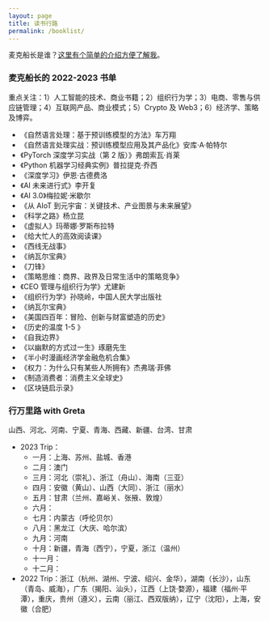 ```yaml
---
layout: page
title: 读书行路
permalink: /booklist/
---
```


麦克船长是谁？[这里有个简单的介绍方便了解我](/about/)。

### 麦克船长的 2022-2023 书单

重点关注：1）人工智能的技术、商业书籍；2）组织行为学；3）电商、零售与供应链管理；4）互联网产品、商业模式；5）Crypto 及 Web3；6）经济学、策略及博弈。

* 《自然语言处理：基于预训练模型的方法》车万翔
* 《自然语言处理实战：预训练模型应用及其产品化》安库·A·帕特尔
* 《PyTorch 深度学习实战（第 2 版）》弗朗索瓦·肖莱
* 《Python 机器学习经典实例》普拉提克·乔西
* 《深度学习》伊恩·古德费洛
* 《AI 未来进行式》李开复
* 《AI 3.0》梅拉妮·米歇尔
* 《从 AIoT 到元宇宙：关键技术、产业图景与未来展望》
* 《科学之路》杨立昆
* 《虚拟人》玛蒂娜·罗斯布拉特
* 《给大忙人的高效阅读课》
* 《西线无战事》
* 《纳瓦尔宝典》
* 《刀锋》
* 《策略思维：商界、政界及日常生活中的策略竞争》
* 《CEO 管理与组织行为学》尤建新
* 《组织行为学》孙晓岭，中国人民大学出版社
* 《纳瓦尔宝典》
* 《美国四百年：冒险、创新与财富塑造的历史》
* 《历史的温度 1-5 》
* 《自我边界》
* 《以幽默的方式过一生》琢磨先生
* 《半小时漫画经济学金融危机合集》
* 《权力：为什么只有某些人所拥有》杰弗瑞·菲佛
* 《制造消费者：消费主义全球史》
* 《区块链启示录》

### 行万里路 with Greta

山西、河北、河南、宁夏、青海、西藏、新疆、台湾、甘肃

* 2023 Trip：
	* 一月：上海、苏州、盐城、香港
	* 二月：澳门
	* 三月：河北（崇礼）、浙江（舟山）、海南（三亚）
	* 四月：安徽（黄山）、山西（大同）、浙江（丽水）
	* 五月：甘肃（兰州、嘉峪关、张掖、敦煌）
	* 六月：
	* 七月：内蒙古（呼伦贝尔）
	* 八月：黑龙江（大庆、哈尔滨）
	* 九月：河南
	* 十月：新疆，青海（西宁），宁夏，浙江（温州）
	* 十一月：
	* 十二月：
* 2022 Trip：浙江（杭州、湖州、宁波、绍兴、金华），湖南（长沙），山东（青岛、威海），广东（揭阳、汕头），江西（上饶·婺源），福建（福州·平潭），重庆，贵州（遵义），云南（丽江、西双版纳），辽宁（沈阳），上海，安徽（合肥）